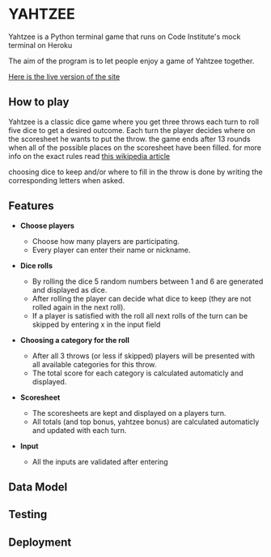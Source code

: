 # YAHTZEE

Yahtzee is a Python terminal game that runs on Code Institute's mock terminal on Heroku

The aim of the program is to let people enjoy a game of Yahtzee together.

[Here is the live version of the site](https://yahtzee-1-32ffa45a6b88.herokuapp.com)

## How to play

Yahtzee is a classic dice game where you get three throws each turn to roll five dice to get a desired outcome.
Each turn the player decides where on the scoresheet he wants to put the throw.
the game ends after 13 rounds when all of the possible places on the scoresheet have been filled.
for more info on the exact rules read [this wikipedia article](https://en.wikipedia.org/wiki/Yahtzee) 

choosing dice to keep and/or where to fill in the throw is done by writing the corresponding letters when asked.

## Features

- __Choose players__

    - Choose how many players are participating.
    - Every player can enter their name or nickname.

- __Dice rolls__

    - By rolling the dice 5 random numbers between 1 and 6 are generated and displayed as dice.
    - After rolling the player can decide what dice to keep (they are not rolled again in the next roll).
    - If a player is satisfied with the roll all next rolls of the turn can be skipped by entering x in the input field

- __Choosing a category for the roll__

    - After all 3 throws (or less if skipped) players will be presented with all available categories for this throw.
    - The total score for each category is calculated automaticly and displayed.

- __Scoresheet__

    - The scoresheets are kept and displayed on a players turn.
    - All totals (and top bonus, yahtzee bonus) are calculated automaticly and updated with each turn.

- __Input__

    - All the inputs are validated after entering


## Data Model



## Testing

## Deployment